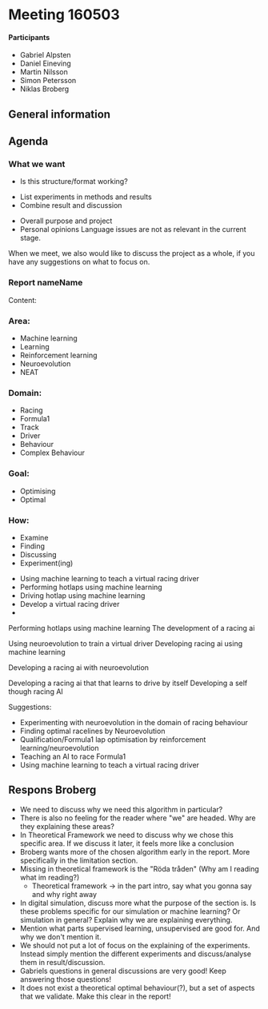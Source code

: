 # Meeting 160503

#### Participants
* Gabriel Alpsten
* Daniel Eineving
* Martin Nilsson
* Simon Petersson
* Niklas Broberg

## General information


## Agenda

### What we want
* Is this structure/format working?
 - List experiments in methods and results
 - Combine result and discussion
* Overall purpose and project
* Personal opinions
Language issues are not as relevant in the current stage.

When we meet, we also would like to discuss the project as a whole, if you have any suggestions on what to focus on.



### Report nameName
Content:
### Area:
- Machine learning
- Learning
- Reinforcement learning
- Neuroevolution
- NEAT

### Domain:
- Racing
- Formula1
- Track
- Driver
- Behaviour
- Complex Behaviour

### Goal:
- Optimising
- Optimal

### How:
- Examine
- Finding
- Discussing
- Experiment(ing)


* Using machine learning to teach a virtual racing driver
* Performing hotlaps using machine learning
* Driving hotlap using machine learning
* Develop a virtual racing driver
* 


Performing hotlaps using machine learning
The development of a racing ai


Using neuroevolution to train a virtual driver
Developing racing ai using machine learning

Developing a racing ai with neuroevolution

Developing a racing ai that that learns to drive by itself
Developing a self though racing AI


Suggestions:
* Experimenting with neuroevolution in the domain of racing behaviour
* Finding optimal racelines by Neuroevolution
* Qualification/Formula1 lap optimisation by reinforcement learning/neuroevolution
* Teaching an AI to race Formula1
* Using machine learning to teach a virtual racing driver


## Respons Broberg
* We need to discuss why we need this algorithm in particular?
* There is also no feeling for the reader where "we" are headed. Why are they explaining these areas?
* In Theoretical Framework we need to discuss why we chose this specific area. If we discuss it later, it feels more like a conclusion
* Broberg wants more of the chosen algorithm early in the report. More specifically in the limitation section.
* Missing in theoretical framework is the "Röda tråden" (Why am I reading what im reading?)
    * Theoretical framework -> in the part intro, say what you gonna say and why right away
* In digital simulation, discuss more what the purpose of the section is. Is these problems specific for our simulation or machine learning? Or simulation in general? Explain why we are explaining everything.
* Mention what parts supervised learning, unsupervised are good for. And why we don't mention it.
* We should not put a lot of focus on the explaining of the experiments. Instead simply mention the different experiments and discuss/analyse them in result/discussion.
* Gabriels questions in general discussions are very good! Keep answering those questions!
* It does not exist a theoretical optimal behaviour(?), but a set of aspects that we validate. Make this clear in the report!
